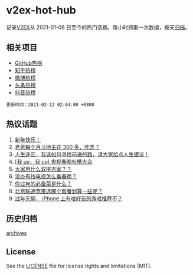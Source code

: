 # v2ex-hot-hub

 记录[V2EX](https://www.v2ex.com/)从 2021-01-06 日至今的热门话题。每小时抓取一次数据，按天[归档](archives)。
 
 ## 相关项目

- [GitHub热榜](https://github.com/lonnyzhang423/github-hot-hub)
- [知乎热榜](https://github.com/lonnyzhang423/zhihu-hot-hub)
- [微博热榜](https://github.com/lonnyzhang423/weibo-hot-hub)
- [头条热榜](https://github.com/lonnyzhang423/toutiao-hot-hub)
- [抖音热榜](https://github.com/lonnyzhang423/douyin-hot-hub)


 `更新时间：2021-02-12 02:04:00 +0800`

## 热议话题

1. [新年快乐！](https://www.v2ex.com/t/752906)
1. [老爸每个月斗地主花 300 多，咋弄？](https://www.v2ex.com/t/752903)
1. [人生迷茫，我该如何寻找前进的路，请大家给点人生建议！](https://www.v2ex.com/t/752959)
1. [[我 up，我 up] 央视春晚吐槽大会](https://www.v2ex.com/t/752980)
1. [大家用什么双拼方案？？](https://www.v2ex.com/t/752937)
1. [没办有线电视怎么看春晚？](https://www.v2ex.com/t/752939)
1. [你过年的必备菜是什么？](https://www.v2ex.com/t/752922)
1. [北京联通宽带选哪个套餐划算一些呢？](https://www.v2ex.com/t/752927)
1. [过年无聊， iPhone 上有啥好玩的游戏推荐不？](https://www.v2ex.com/t/752924)

## 历史归档

[archives](archives)

## License

See the [LICENSE](LICENSE) file for license rights and limitations (MIT).
